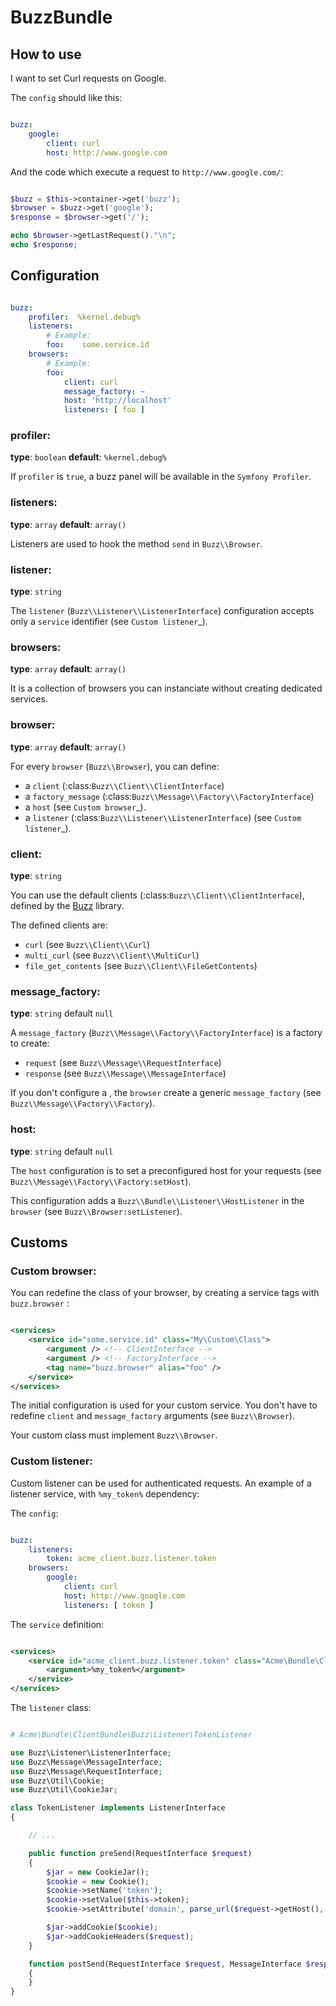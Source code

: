 # BuzzBundle

## How to use

I want to set Curl requests on Google.

The `config` should like this:

``` yaml

buzz:
    google:
        client: curl
        host: http://www.google.com

```

And the code which execute a request to `http://www.google.com/`:

``` php

$buzz = $this->container->get('buzz');
$browser = $buzz->get('google');
$response = $browser->get('/');

echo $browser->getLastRequest()."\n";
echo $response;

```

## Configuration

``` yaml

buzz:
    profiler:  %kernel.debug%
    listeners:
        # Example:
        foo:    some.service.id
    browsers:
        # Example:
        foo:
            client: curl
            message_factory: ~
            host: 'http://localhost'
            listeners: [ foo ]

```

### profiler:

**type**: `boolean` **default**: `%kernel.debug%`

If `profiler` is `true`, a buzz panel will be available in the ``Symfony Profiler``.


### listeners:

**type**: ``array`` **default**: ``array()``

Listeners are used to hook the method ``send`` in `Buzz\\Browser`.

### listener:

**type**: ``string``

The ``listener`` (`Buzz\\Listener\\ListenerInterface`) configuration
accepts only a `service` identifier (see `Custom listener`_).

### browsers:

**type**: `array` **default**: `array()`

It is a collection of browsers you can instanciate without creating dedicated services.

### browser:

**type**: `array` **default**: `array()`

For every `browser` (`Buzz\\Browser`), you can define:

- a `client` (:class:`Buzz\\Client\\ClientInterface`)
- a `factory_message` (:class:`Buzz\\Message\\Factory\\FactoryInterface`)
- a `host` (see `Custom browser`_).
- a `listener` (:class:`Buzz\\Listener\\ListenerInterface`) (see `Custom listener`_).


### client:

**type**: `string`

You can use the default clients (:class:`Buzz\\Client\\ClientInterface`),
defined by
the [Buzz](https://github.com/kriswallsmith/Buzz) library.

The defined clients are:

- `curl` (see `Buzz\\Client\\Curl`)
- `multi_curl` (see `Buzz\\Client\\MultiCurl`)
- `file_get_contents` (see `Buzz\\Client\\FileGetContents`)


### message_factory:

**type**: `string` default `null`

A `message_factory` (`Buzz\\Message\\Factory\\FactoryInterface`) is a factory to create:

- `request` (see `Buzz\\Message\\RequestInterface`)
- `response` (see `Buzz\\Message\\MessageInterface`)

If you don't configure a ,
the `browser` create a generic `message_factory` (see `Buzz\\Message\\Factory\\Factory`).


### host:

**type**: `string` default `null`

The `host` configuration is to set a preconfigured host for your requests
(see `Buzz\\Message\\Factory\\Factory:setHost`).

This configuration adds a `Buzz\\Bundle\\Listener\\HostListener`
in the `browser` (see `Buzz\\Browser:setListener`).


## Customs

### Custom browser:

You can redefine the class of your browser, by creating a service tags with
`buzz.browser` :

``` xml

<services>
    <service id="some.service.id" class="My\Custom\Class">
        <argument /> <!-- ClientInterface -->
        <argument /> <!-- FactoryInterface -->
        <tag name="buzz.browser" alias="foo" />
    </service>
</services>

```

The initial configuration is used for your custom service. You don't have to
redefine `client` and `message_factory` arguments
(see `Buzz\\Browser`).

Your custom class must implement `Buzz\\Browser`.

### Custom listener:

Custom listener can be used for authenticated requests.
An example of a listener service, with `%my_token%` dependency:

The `config`:

``` yaml

buzz:
    listeners:
        token: acme_client.buzz.listener.token
    browsers:
        google:
            client: curl
            host: http://www.google.com
            listeners: [ token ]

```

The `service` definition:

``` xml

<services>
    <service id="acme_client.buzz.listener.token" class="Acme\Bundle\ClientBundle\Buzz\Listener\TokenListener">
        <argument>%my_token%</argument>
    </service>
</services>

```

The `listener` class:

``` php

# Acme\Bundle\ClientBundle\Buzz\Listener\TokenListener

use Buzz\Listener\ListenerInterface;
use Buzz\Message\MessageInterface;
use Buzz\Message\RequestInterface;
use Buzz\Util\Cookie;
use Buzz\Util\CookieJar;

class TokenListener implements ListenerInterface
{

    // ...

    public function preSend(RequestInterface $request)
    {
        $jar = new CookieJar();
        $cookie = new Cookie();
        $cookie->setName('token');
        $cookie->setValue($this->token);
        $cookie->setAttribute('domain', parse_url($request->getHost(), PHP_URL_HOST));

        $jar->addCookie($cookie);
        $jar->addCookieHeaders($request);
    }

    function postSend(RequestInterface $request, MessageInterface $response)
    {
    }
}

```
